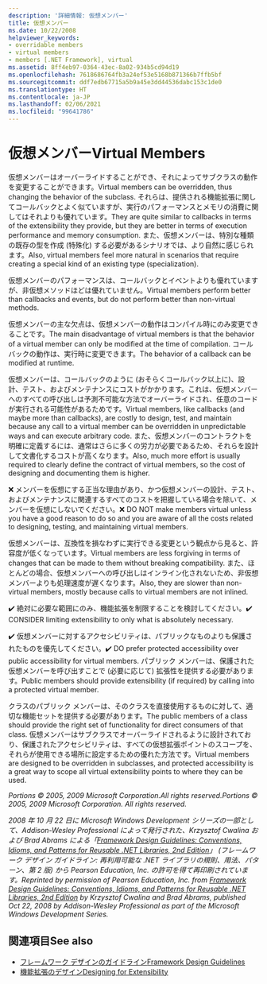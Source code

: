 ```yaml
---
description: '詳細情報: 仮想メンバー'
title: 仮想メンバー
ms.date: 10/22/2008
helpviewer_keywords:
- overridable members
- virtual members
- members [.NET Framework], virtual
ms.assetid: 8ff4eb97-0364-43ec-8a02-934b5cd94d19
ms.openlocfilehash: 7618686764fb3a24ef53e5168b871366b7ffb5bf
ms.sourcegitcommit: ddf7edb67715a5b9a45e3dd44536dabc153c1de0
ms.translationtype: HT
ms.contentlocale: ja-JP
ms.lasthandoff: 02/06/2021
ms.locfileid: "99641786"
---
```

# <a name="virtual-members"></a><span data-ttu-id="7a1c2-103">仮想メンバー</span><span class="sxs-lookup"><span data-stu-id="7a1c2-103">Virtual Members</span></span>

<span data-ttu-id="7a1c2-104">仮想メンバーはオーバーライドすることができ、それによってサブクラスの動作を変更することができます。</span><span class="sxs-lookup"><span data-stu-id="7a1c2-104">Virtual members can be overridden, thus changing the behavior of the subclass.</span></span> <span data-ttu-id="7a1c2-105">それらは、提供される機能拡張に関してコールバックとよく似ていますが、実行のパフォーマンスとメモリの消費に関してはそれよりも優れています。</span><span class="sxs-lookup"><span data-stu-id="7a1c2-105">They are quite similar to callbacks in terms of the extensibility they provide, but they are better in terms of execution performance and memory consumption.</span></span> <span data-ttu-id="7a1c2-106">また、仮想メンバーは、特別な種類の既存の型を作成 (特殊化) する必要があるシナリオでは、より自然に感じられます。</span><span class="sxs-lookup"><span data-stu-id="7a1c2-106">Also, virtual members feel more natural in scenarios that require creating a special kind of an existing type (specialization).</span></span>

 <span data-ttu-id="7a1c2-107">仮想メンバーのパフォーマンスは、コールバックとイベントよりも優れていますが、非仮想メソッドほどは優れていません。</span><span class="sxs-lookup"><span data-stu-id="7a1c2-107">Virtual members perform better than callbacks and events, but do not perform better than non-virtual methods.</span></span>

 <span data-ttu-id="7a1c2-108">仮想メンバーの主な欠点は、仮想メンバーの動作はコンパイル時にのみ変更できることです。</span><span class="sxs-lookup"><span data-stu-id="7a1c2-108">The main disadvantage of virtual members is that the behavior of a virtual member can only be modified at the time of compilation.</span></span> <span data-ttu-id="7a1c2-109">コールバックの動作は、実行時に変更できます。</span><span class="sxs-lookup"><span data-stu-id="7a1c2-109">The behavior of a callback can be modified at runtime.</span></span>

 <span data-ttu-id="7a1c2-110">仮想メンバーは、コールバックのように (おそらくコールバック以上に)、設計、テスト、およびメンテナンスにコストがかかります。これは、仮想メンバーへのすべての呼び出しは予測不可能な方法でオーバーライドされ、任意のコードが実行される可能性があるためです。</span><span class="sxs-lookup"><span data-stu-id="7a1c2-110">Virtual members, like callbacks (and maybe more than callbacks), are costly to design, test, and maintain because any call to a virtual member can be overridden in unpredictable ways and can execute arbitrary code.</span></span> <span data-ttu-id="7a1c2-111">また、仮想メンバーのコントラクトを明確に定義するには、通常はさらに多くの労力が必要であるため、それらを設計して文書化するコストが高くなります。</span><span class="sxs-lookup"><span data-stu-id="7a1c2-111">Also, much more effort is usually required to clearly define the contract of virtual members, so the cost of designing and documenting them is higher.</span></span>

 <span data-ttu-id="7a1c2-112">❌ メンバーを仮想にする正当な理由があり、かつ仮想メンバーの設計、テスト、およびメンテナンスに関連するすべてのコストを把握している場合を除いて、メンバーを仮想にしないでください。</span><span class="sxs-lookup"><span data-stu-id="7a1c2-112">❌ DO NOT make members virtual unless you have a good reason to do so and you are aware of all the costs related to designing, testing, and maintaining virtual members.</span></span>

 <span data-ttu-id="7a1c2-113">仮想メンバーは、互換性を損なわずに実行できる変更という観点から見ると、許容度が低くなっています。</span><span class="sxs-lookup"><span data-stu-id="7a1c2-113">Virtual members are less forgiving in terms of changes that can be made to them without breaking compatibility.</span></span> <span data-ttu-id="7a1c2-114">また、ほとんどの場合、仮想メンバーへの呼び出しはインライン化されないため、非仮想メンバーよりも処理速度が遅くなります。</span><span class="sxs-lookup"><span data-stu-id="7a1c2-114">Also, they are slower than non-virtual members, mostly because calls to virtual members are not inlined.</span></span>

 <span data-ttu-id="7a1c2-115">✔️ 絶対に必要な範囲にのみ、機能拡張を制限することを検討してください。</span><span class="sxs-lookup"><span data-stu-id="7a1c2-115">✔️ CONSIDER limiting extensibility to only what is absolutely necessary.</span></span>

 <span data-ttu-id="7a1c2-116">✔️ 仮想メンバーに対するアクセシビリティは、パブリックなものよりも保護されたものを優先してください。</span><span class="sxs-lookup"><span data-stu-id="7a1c2-116">✔️ DO prefer protected accessibility over public accessibility for virtual members.</span></span> <span data-ttu-id="7a1c2-117">パブリック メンバーは、保護された仮想メンバーを呼び出すことで (必要に応じて) 拡張性を提供する必要があります。</span><span class="sxs-lookup"><span data-stu-id="7a1c2-117">Public members should provide extensibility (if required) by calling into a protected virtual member.</span></span>

 <span data-ttu-id="7a1c2-118">クラスのパブリック メンバーは、そのクラスを直接使用するものに対して、適切な機能セットを提供する必要があります。</span><span class="sxs-lookup"><span data-stu-id="7a1c2-118">The public members of a class should provide the right set of functionality for direct consumers of that class.</span></span> <span data-ttu-id="7a1c2-119">仮想メンバーはサブクラスでオーバーライドされるように設計されており、保護されたアクセシビリティは、すべての仮想拡張ポイントのスコープを、それらが使用できる場所に設定するための優れた方法です。</span><span class="sxs-lookup"><span data-stu-id="7a1c2-119">Virtual members are designed to be overridden in subclasses, and protected accessibility is a great way to scope all virtual extensibility points to where they can be used.</span></span>

 <span data-ttu-id="7a1c2-120">*Portions &copy; 2005, 2009 Microsoft Corporation.All rights reserved.*</span><span class="sxs-lookup"><span data-stu-id="7a1c2-120">*Portions &copy; 2005, 2009 Microsoft Corporation. All rights reserved.*</span></span>

 <span data-ttu-id="7a1c2-121">*2008 年 10 月 22 日に Microsoft Windows Development シリーズの一部として、Addison-Wesley Professional によって発行された、Krzysztof Cwalina および Brad Abrams による「[Framework Design Guidelines: Conventions, Idioms, and Patterns for Reusable .NET Libraries, 2nd Edition](https://www.informit.com/store/framework-design-guidelines-conventions-idioms-and-9780321545619)」 (フレームワーク デザイン ガイドライン: 再利用可能な .NET ライブラリの規則、用法、パターン、第 2 版) から Pearson Education, Inc. の許可を得て再印刷されています。*</span><span class="sxs-lookup"><span data-stu-id="7a1c2-121">*Reprinted by permission of Pearson Education, Inc. from [Framework Design Guidelines: Conventions, Idioms, and Patterns for Reusable .NET Libraries, 2nd Edition](https://www.informit.com/store/framework-design-guidelines-conventions-idioms-and-9780321545619) by Krzysztof Cwalina and Brad Abrams, published Oct 22, 2008 by Addison-Wesley Professional as part of the Microsoft Windows Development Series.*</span></span>

## <a name="see-also"></a><span data-ttu-id="7a1c2-122">関連項目</span><span class="sxs-lookup"><span data-stu-id="7a1c2-122">See also</span></span>

- [<span data-ttu-id="7a1c2-123">フレームワーク デザインのガイドライン</span><span class="sxs-lookup"><span data-stu-id="7a1c2-123">Framework Design Guidelines</span></span>](index.md)
- [<span data-ttu-id="7a1c2-124">機能拡張のデザイン</span><span class="sxs-lookup"><span data-stu-id="7a1c2-124">Designing for Extensibility</span></span>](designing-for-extensibility.md)
